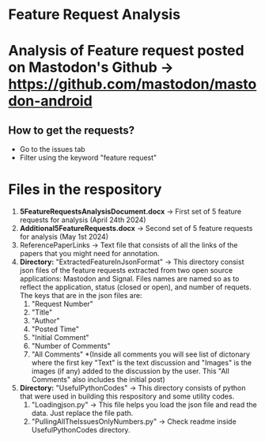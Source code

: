 # Feature Request Analysis

# Analysis of Feature request posted on Mastodon's Github -> https://github.com/mastodon/mastodon-android
## How to get the requests?
- Go to the issues tab
- Filter using the keyword "feature request"


# Files in the respository 
1. **5FeatureRequestsAnalysisDocument.docx** -> First set of 5 feature requests for analysis (April 24th 2024)
2. **Additional5FeatureRequests.docx** -> Second set of 5 feature requests for analysis (May 1st 2024)
3. ReferencePaperLinks -> Text file that consists of all the links of the papers that you might need for annotation. 
4. **Directory:** "ExtractedFeatureInJsonFormat" -> This directory consist json files of the feature requests extracted from two open source applications: Mastodon and Signal. Files names are named so as to reflect the application, status (closed or open), and number of requets. The keys that are in the json files are: 
    1. "Request Number"
    2. "Title"
    3. "Author"
    4. "Posted Time"
    5. "Initial Comment"
    6. "Number of Comments"
    7. "All Comments" *(Inside all comments you will see list of dictonary where the first key "Text" is the text discussion and "Images" is the images (if any) added to the discussion by the user. This "All Comments" also includes the initial post)
5. **Directory:** "UsefulPythonCodes" -> This directory consists of python that were used in building this respository and some utility codes.
    1. "Loadingjson.py" -> This file helps you load the json file and read the data. Just replace the file path.
    2. "PullingAllTheIssuesOnlyNumbers.py" -> Check readme inside UsefulPythonCodes directory. 

    


